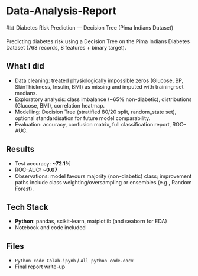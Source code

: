 # Data-Analysis-Report
#📊 Diabetes Risk Prediction — Decision Tree (Pima Indians Dataset)

Predicting diabetes risk using a Decision Tree on the Pima Indians Diabetes Dataset (768 records, 8 features + binary target).

## What I did
- Data cleaning: treated physiologically impossible zeros (Glucose, BP, SkinThickness, Insulin, BMI) as missing and imputed with training-set medians.
- Exploratory analysis: class imbalance (~65% non-diabetic), distributions (Glucose, BMI), correlation heatmap.
- Modelling: Decision Tree (stratified 80/20 split, random_state set), optional standardisation for future model comparability.
- Evaluation: accuracy, confusion matrix, full classification report, ROC–AUC.

## Results
- Test accuracy: **~72.1%**
- ROC–AUC: **~0.67**
- Observations: model favours majority (non-diabetic) class; improvement paths include class weighting/oversampling or ensembles (e.g., Random Forest).

## Tech Stack
- **Python**: pandas, scikit-learn, matplotlib (and seaborn for EDA)
- Notebook and code included

## Files
- `Python code Colab.ipynb` / `All python code.docx`
- Final report write-up
